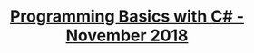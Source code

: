 # <p align="center"><a href="https://softuni.bg/trainings/2179/programming-basics-with-csharp-november-2018"> Programming Basics with C# - November 2018 <a/><p>



